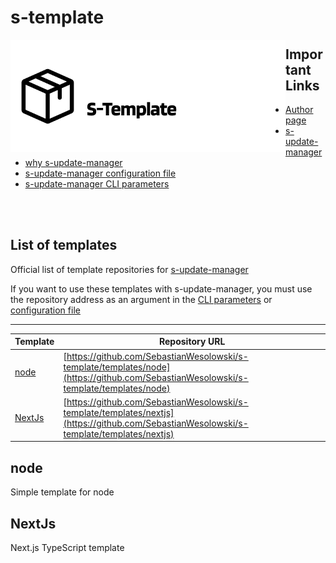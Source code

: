 # s-template

<a href="https://github.com/SebastianWesolowski/starter-npm-package"><img align="left" width="440" height="180" alt="s-update-manager package" src="srcReadme/heroImageReposytory.png"></a>

## Important Links

- [Author page](https://wesolowski.dev)
- [s-update-manager](https://github.com/SebastianWesolowski/s-update-manager)
- [why s-update-manager](https://github.com/SebastianWesolowski/s-update-manager/docs/why.md)
- [s-update-manager configuration file](https://github.com/SebastianWesolowski/s-update-manager/docs/config-file.md)
- [s-update-manager CLI parameters](https://github.com/SebastianWesolowski/s-update-manager/docs/cli-parameters.md)

<br>
<br>

## List of templates

Official list of template repositories for [s-update-manager](https://github.com/SebastianWesolowski/s-update-manager)

If you want to use these templates with s-update-manager, you must use the repository address as an argument in the [CLI parameters](https://github.com/SebastianWesolowski/s-update-manager/docs/cli-parameters.md) or [configuration file](https://github.com/SebastianWesolowski/s-update-manager/docs/config-file.md)

---

| Template          | Repository URL                                                                                                                           |
| ----------------- | ---------------------------------------------------------------------------------------------------------------------------------------- |
| [node](#node)     | [https://github.com/SebastianWesolowski/s-template/templates/node](https://github.com/SebastianWesolowski/s-template/templates/node)     |
| [NextJs](#NextJs) | [https://github.com/SebastianWesolowski/s-template/templates/nextjs](https://github.com/SebastianWesolowski/s-template/templates/nextjs) |

## node

Simple template for node

## NextJs

Next.js TypeScript template
